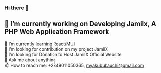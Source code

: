 ### Hi there 👋

<!--
**jamilsoft-bot/jamilsoft-bot** is a ✨ _special_ ✨ repository because its `README.md` (this file) appears on your GitHub profile.

Here are some ideas to get you started:

- 🔭 I’m currently working on Developing Jamilx, A PHP Web Application Framework
- 🌱 I’m currently learning React/MUI
- 👯 I’m looking to collaborate on my project JamilX
- 🤔 I’m looking for help with Hosting JamilX Official Website
- 💬 Ask me about anything
- 📫 How to reach me: +2349011050365, myakububauchi@gmail.com
- 😄 Pronouns: ...
- ⚡ Fun fact: ...
-->

## 🔭 I’m currently working on Developing Jamilx, A PHP Web Application Framework
 🌱 I’m currently learning React/MUI<br />
 👯 I’m looking for contribution on my project JamilX<br />
 🤔 I’m looking for Donation to Host JamilX Official Website<br />
 💬 Ask me about anything<br />
 📫 How to reach me: +2349011050365, myakububauchi@gmail.com<br />
